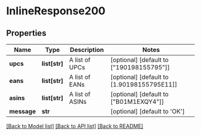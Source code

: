 # InlineResponse200

## Properties
Name | Type | Description | Notes
------------ | ------------- | ------------- | -------------
**upcs** | **list[str]** | A list of UPCs | [optional] [default to ["190198155795"]]
**eans** | **list[str]** | A list of EANs | [optional] [default to [1.90198155795E11]]
**asins** | **list[str]** | A list of ASINs | [optional] [default to ["B01M1EXQY4"]]
**message** | **str** |  | [optional] [default to 'OK']

[[Back to Model list]](../README.md#documentation-for-models) [[Back to API list]](../README.md#documentation-for-api-endpoints) [[Back to README]](../README.md)


